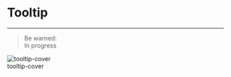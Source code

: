 
# Tooltip

---

> Be warned:  
> In progress 

  
![tooltip-cover](https://studio-assets.supernova.io/design-systems/27883/2a4e1d94-4b54-4999-a0f3-527f717c49a8.png)  
tooltip-cover  

